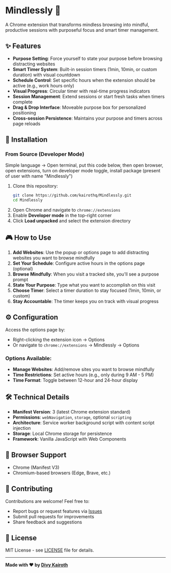 # Mindlessly 🎯

A Chrome extension that transforms mindless browsing into mindful, productive sessions with purposeful focus and smart timer management.

## ✨ Features

- **Purpose Setting**: Force yourself to state your purpose before browsing distracting websites
- **Smart Timer System**: Built-in session timers (1min, 10min, or custom duration) with visual countdown
- **Schedule Control**: Set specific hours when the extension should be active (e.g., work hours only)
- **Visual Progress**: Circular timer with real-time progress indicators
- **Session Management**: Extend sessions or start fresh tasks when timers complete
- **Drag & Drop Interface**: Moveable purpose box for personalized positioning
- **Cross-session Persistence**: Maintains your purpose and timers across page reloads

## 🚀 Installation

### From Source (Developer Mode)

Simple language -> Open terminal, put this code below, then open browser, open extensions, turn on developer mode toggle, install package (present of user with name "Mindlessly")

1. Clone this repository:
   ```bash
   git clone https://github.com/kairothq/Mindlessly.git
   cd Mindlessly
   ```
2. Open Chrome and navigate to `chrome://extensions`
3. Enable **Developer mode** in the top-right corner
4. Click **Load unpacked** and select the extension directory

## 🎮 How to Use

1. **Add Websites**: Use the popup or options page to add distracting websites you want to browse mindfully
2. **Set Your Schedule**: Configure active hours in the options page (optional)
3. **Browse Mindfully**: When you visit a tracked site, you'll see a purpose prompt
4. **State Your Purpose**: Type what you want to accomplish on this visit
5. **Choose Timer**: Select a timer duration to stay focused (1min, 10min, or custom)
6. **Stay Accountable**: The timer keeps you on track with visual progress

## ⚙️ Configuration

Access the options page by:
- Right-clicking the extension icon → Options
- Or navigate to `chrome://extensions` → Mindlessly → Options

### Options Available:
- **Manage Websites**: Add/remove sites you want to browse mindfully
- **Time Restrictions**: Set active hours (e.g., only during 9 AM - 5 PM)
- **Time Format**: Toggle between 12-hour and 24-hour display

## 🛠️ Technical Details

- **Manifest Version**: 3 (latest Chrome extension standard)
- **Permissions**: `webNavigation`, `storage`, optional `scripting`
- **Architecture**: Service worker background script with content script injection
- **Storage**: Local Chrome storage for persistence
- **Framework**: Vanilla JavaScript with Web Components

## 📱 Browser Support

- Chrome (Manifest V3)
- Chromium-based browsers (Edge, Brave, etc.)

## 🤝 Contributing

Contributions are welcome! Feel free to:
- Report bugs or request features via [Issues](https://github.com/kairothq/Mindlessly/issues)
- Submit pull requests for improvements
- Share feedback and suggestions

## 📄 License

MIT License - see [LICENSE](LICENSE) file for details.

---

**Made with ❤️ by [Divy Kairoth](https://github.com/kairothq)**
